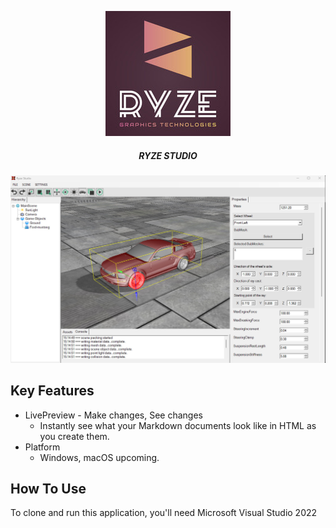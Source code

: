 <p align="center">
  <img src="https://github.com/yuriy3122/Ryze-Studio/blob/main/logo.jpeg" />
</p>

<h5 align="center">RYZE STUDIO</h5>

<img src="https://github.com/yuriy3122/Ryze-Studio/blob/main/RYZE%20Studio.jpg" alt="Screenshot">

## Key Features

* LivePreview - Make changes, See changes
  - Instantly see what your Markdown documents look like in HTML as you create them.
* Platform
  - Windows, macOS upcoming.

## How To Use

To clone and run this application, you'll need Microsoft Visual Studio 2022


